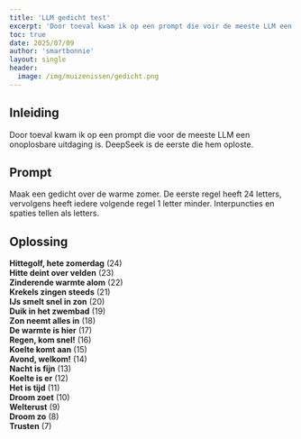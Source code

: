 ```yaml
---
title: 'LLM gedicht test'
excerpt: 'Door toeval kwam ik op een prompt die voir de meeste LLM een onoplosbare uitdaging is. DeepSeek is de eerste die hem oploste.'
toc: true
date: 2025/07/09
author: 'smartbonnie'
layout: single
header:
  image: /img/muizenissen/gedicht.png
---
```


## **Inleiding**

Door toeval kwam ik op een prompt die voor de meeste LLM een onoplosbare uitdaging is. DeepSeek is de eerste die hem oploste.

## **Prompt**

Maak een gedicht over de warme zomer. De eerste regel heeft 24 letters, vervolgens heeft iedere volgende regel 1 letter minder. Interpuncties en spaties tellen als letters.

## **Oplossing**

**Hittegolf, hete zomerdag** (24)  
**Hitte deint over velden** (23)  
**Zinderende warmte alom** (22)  
**Krekels zingen steeds** (21)  
**IJs smelt snel in zon** (20)  
**Duik in het zwembad** (19)  
**Zon neemt alles in** (18)  
**De warmte is hier** (17)  
**Regen, kom snel!** (16)  
**Koelte komt aan** (15)  
**Avond, welkom!** (14)  
**Nacht is fijn** (13)  
**Koelte is er** (12)  
**Het is tijd** (11)  
**Droom zoet** (10)  
**Welterust** (9)  
**Droom zo** (8)  
**Trusten** (7)  